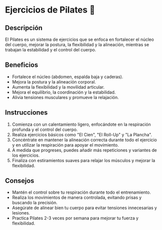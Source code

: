 # Ejercicios de Pilates :raised_hands:
## Descripción
El Pilates es un sistema de ejercicios que se enfoca en fortalecer el núcleo del cuerpo, mejorar la postura, la flexibilidad y la alineación, mientras se trabajan la estabilidad y el control del cuerpo.

## Beneficios
- Fortalece el núcleo (abdomen, espalda baja y caderas).
- Mejora la postura y la alineación corporal.
- Aumenta la flexibilidad y la movilidad articular.
- Mejora el equilibrio, la coordinación y la estabilidad.
- Alivia tensiones musculares y promueve la relajación.

## Instrucciones
1. Comienza con un calentamiento ligero, enfocándote en la respiración profunda y el control del cuerpo.
2. Realiza ejercicios básicos como "El Cien", "El Roll-Up" y "La Plancha".
3. Concéntrate en mantener la alineación correcta durante todo el ejercicio y en utilizar la respiración para apoyar el movimiento.
4. A medida que progreses, puedes añadir más repeticiones y variantes de los ejercicios.
5. Finaliza con estiramientos suaves para relajar los músculos y mejorar la flexibilidad.

## Consejos
- Mantén el control sobre tu respiración durante todo el entrenamiento.
- Realiza los movimientos de manera controlada, evitando prisas y buscando la precisión.
- Asegúrate de alinear bien tu cuerpo para evitar tensiones innecesarias y lesiones.
- Practica Pilates 2-3 veces por semana para mejorar tu fuerza y flexibilidad.
